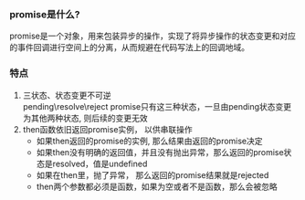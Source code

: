 ### promise是什么?
promise是一个对象，用来包装异步的操作，实现了将异步操作的状态变更和对应的事件回调进行空间上的分离，从而规避在代码写法上的回调地域。
### 特点
1. 三状态、状态变更不可逆    
pending\resolve\reject promise只有这三种状态，一旦由pending状态变更为其他两种状态, 则后续的变更无效
2. then函数依旧返回promise实例， 以供串联操作
    * 如果then返回的promise的实例, 那么结果由返回的promise决定
    * 如果then没有明确的返回值，并且没有抛出异常，那么返回的promise状态是resolved，值是undefined
    * 如果在then里，抛了异常， 那么返回的promise结果就是rejected
    * then两个参数都必须是函数，如果为空或者不是函数，那么会被忽略
